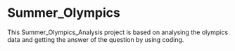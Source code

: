# Summer_Olympics
This Summer_Olympics_Analysis project is based on analysing the olympics data and getting the answer of the question by using coding.

